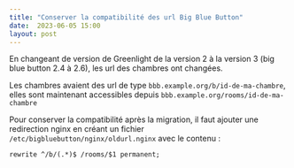 ```yaml
---
title: "Conserver la compatibilité des url Big Blue Button"
date:  2023-06-05 15:00
layout: post
---
```


En changeant de version de Greenlight de la version 2 à la version 3 (big blue button 2.4 à 2.6), les url des chambres ont changées.

Les chambres avaient des url de type `bbb.example.org/b/id-de-ma-chambre`, elles sont maintenant accessibles depuis `bbb.example.org/rooms/id-de-ma-chambre`

Pour conserver la compatibilité après la migration, il faut ajouter une redirection nginx en créant un fichier `/etc/bigbluebutton/nginx/oldurl.nginx` avec le contenu :

    rewrite ^/b/(.*)$ /rooms/$1 permanent;
